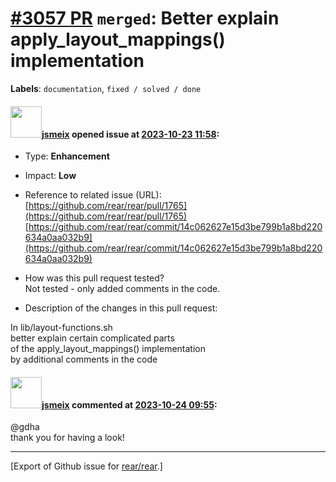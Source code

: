 [\#3057 PR](https://github.com/rear/rear/pull/3057) `merged`: Better explain apply\_layout\_mappings() implementation
=====================================================================================================================

**Labels**: `documentation`, `fixed / solved / done`

#### <img src="https://avatars.githubusercontent.com/u/1788608?u=925fc54e2ce01551392622446ece427f51e2f0ce&v=4" width="50">[jsmeix](https://github.com/jsmeix) opened issue at [2023-10-23 11:58](https://github.com/rear/rear/pull/3057):

-   Type: **Enhancement**

-   Impact: **Low**

-   Reference to related issue (URL):  
    [https://github.com/rear/rear/pull/1765](https://github.com/rear/rear/pull/1765)  
    [https://github.com/rear/rear/commit/14c062627e15d3be799b1a8bd220634a0aa032b9](https://github.com/rear/rear/commit/14c062627e15d3be799b1a8bd220634a0aa032b9)

-   How was this pull request tested?  
    Not tested - only added comments in the code.

-   Description of the changes in this pull request:

In lib/layout-functions.sh  
better explain certain complicated parts  
of the apply\_layout\_mappings() implementation  
by additional comments in the code

#### <img src="https://avatars.githubusercontent.com/u/1788608?u=925fc54e2ce01551392622446ece427f51e2f0ce&v=4" width="50">[jsmeix](https://github.com/jsmeix) commented at [2023-10-24 09:55](https://github.com/rear/rear/pull/3057#issuecomment-1776892197):

@gdha  
thank you for having a look!

------------------------------------------------------------------------

\[Export of Github issue for
[rear/rear](https://github.com/rear/rear).\]
